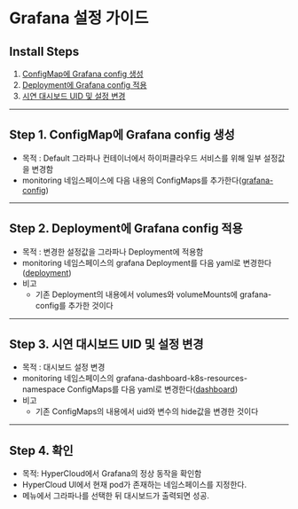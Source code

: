
# Grafana 설정 가이드

## Install Steps
1. [ConfigMap에 Grafana config 생성](https://github.com/tmax-cloud/hypercloud-install-guide/blob/master/Grafana/README.md#step-1-configmap%EC%97%90-grafana-config-%EC%83%9D%EC%84%B1)
2. [Deployment에 Grafana config 적용](https://github.com/tmax-cloud/hypercloud-install-guide/blob/master/Grafana/README.md#step-2-deployment%EC%97%90-grafana-config-%EC%A0%81%EC%9A%A9)
3. [시연 대시보드 UID 및 설정 변경](https://github.com/tmax-cloud/hypercloud-install-guide/blob/master/Grafana/README.md#step-3-%EC%8B%9C%EC%97%B0-%EB%8C%80%EC%8B%9C%EB%B3%B4%EB%93%9C-uid-%EB%B0%8F-%EC%84%A4%EC%A0%95-%EB%B3%80%EA%B2%BD)
	


***

## Step 1. ConfigMap에 Grafana config 생성
* 목적 : Default 그라파나 컨테이너에서 하이퍼클라우드 서비스를 위해 일부 설정값을 변경함
* monitoring 네임스페이스에 다음 내용의 ConfigMaps를 추가한다([grafana-config](https://github.com/tmax-cloud/hypercloud-install-guide/tree/master/Grafana/yaml/grafana-config.yaml))

***

## Step 2. Deployment에 Grafana config 적용
* 목적 : 변경한 설정값을 그라파나 Deployment에 적용함
* monitoring 네임스페이스의 grafana Deployment를 다음 yaml로 변경한다([deployment](https://github.com/tmax-cloud/hypercloud-install-guide/tree/master/Grafana/yaml/grafana.yaml))
* 비고
	* 기존 Deployment의 내용에서 volumes와 volumeMounts에 grafana-config를 추가한 것이다

***

## Step 3. 시연 대시보드 UID 및 설정 변경
* 목적 : 대시보드 설정 변경
* monitoring 네임스페이스의 grafana-dashboard-k8s-resources-namespace ConfigMaps를 다음 yaml로 변경한다([dashboard](https://github.com/tmax-cloud/hypercloud-install-guide/tree/master/Grafana/yaml/grafana-dashboard-k8s-resources-namespace.yaml))
* 비고
	* 기존 ConfigMaps의 내용에서 uid와 변수의 hide값을 변경한 것이다


***

## Step 4. 확인
* 목적: HyperCloud에서 Grafana의 정상 동작을 확인함
* HyperCloud UI에서 현재 pod가 존재하는 네임스페이스를 지정한다.
* 메뉴에서 그라파나를 선택한 뒤 대시보드가 출력되면 성공.